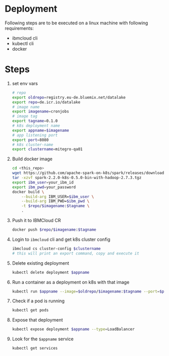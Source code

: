 # Deployment
Following steps are to be executed on a linux machine with following requirements:
- ibmcloud cli
- kubectl cli
- docker

# Steps

1. set env vars
    ```bash
    # repo
    export oldrepo=registry.eu-de.bluemix.net/datalake
    export repo=de.icr.io/datalake
    # image name
    export imagename=cronjobs
    # image tag
    export tagname=0.1.0
    # k8s deployment name
    export appname=$imagename
    # app listening port
    export port=8080
    # k8s cluster-name
    export clustername=mitegro-qa01
    ```
1. Build docker image
    ```bash
    cd <this_repo>
    wget https://github.com/apache-spark-on-k8s/spark/releases/download/v2.2.0-kubernetes-0.5.0/spark-2.2.0-k8s-0.5.0-bin-with-hadoop-2.7.3.tgz
    tar -xzvf spark-2.2.0-k8s-0.5.0-bin-with-hadoop-2.7.3.tgz
    export ibm_user=your_ibm_id
    export ibm_pwd=your_password
    docker build \
        --build-arg IBM_USER=$ibm_user \
        --build-arg IBM_PWD=$ibm_pwd \
        -t $repo/$imagename:$tagname \
        .
    ```
1. Push it to IBMCloud CR
    ```bash
    docker push $repo/$imagename:$tagname
    ```
1. Login to `ibmcloud` cli and get k8s cluster config
    ```bash
    ibmcloud cs cluster-config $clustername
    # this will print an export command, copy and execute it
    ```
1. Delete existing deployment
    ```bash
    kubectl delete deployment $appname
    ```
1. Run a container as a deployment on k8s with that image
    ```bash
    kubectl run $appname --image=$oldrepo/$imagename:$tagname --port=$port --image-pull-policy=Always
    ```
1. Check if a pod is running
    ```bash
    kubectl get pods
    ```
1. Expose that deployment
    ```bash
    kubectl expose deployment $appname --type=LoadBalancer
    ```
1. Look for the `$appname` service
    ```bash
    kubectl get services
    ```
